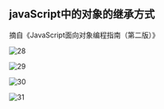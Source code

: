 ## javaScript中的对象的继承方式

摘自《JavaScript面向对象编程指南（第二版）》

 ![28](https://github.com/LQ55/notes/blob/master/%E4%BB%93%E5%BA%93%E5%9B%BE%E5%BA%93/28.png)

 ![29](https://github.com/LQ55/notes/blob/master/%E4%BB%93%E5%BA%93%E5%9B%BE%E5%BA%93/29.png)

 ![30](https://github.com/LQ55/notes/blob/master/%E4%BB%93%E5%BA%93%E5%9B%BE%E5%BA%93/30.png)

 ![31](https://github.com/LQ55/notes/blob/master/%E4%BB%93%E5%BA%93%E5%9B%BE%E5%BA%93/31.png)

